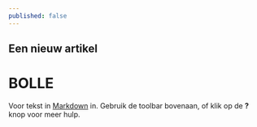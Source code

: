 ```yaml
---
published: false
---
```


## Een nieuw artikel
# BOLLE

Voor tekst in  [Markdown](http://daringfireball.net/projects/markdown/) in. Gebruik de toolbar bovenaan, of klik op de  **?** knop voor meer hulp.
